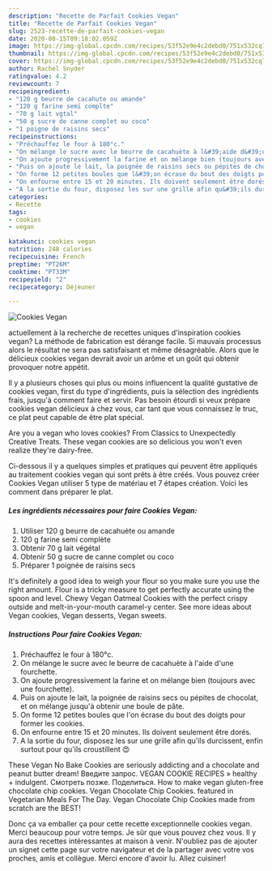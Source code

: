 ```yaml
---
description: "Recette de Parfait Cookies Vegan"
title: "Recette de Parfait Cookies Vegan"
slug: 2523-recette-de-parfait-cookies-vegan
date: 2020-08-15T09:18:02.059Z
image: https://img-global.cpcdn.com/recipes/53f52e9e4c2debd0/751x532cq70/cookies-vegan-photo-principale-de-la-recette.jpg
thumbnail: https://img-global.cpcdn.com/recipes/53f52e9e4c2debd0/751x532cq70/cookies-vegan-photo-principale-de-la-recette.jpg
cover: https://img-global.cpcdn.com/recipes/53f52e9e4c2debd0/751x532cq70/cookies-vegan-photo-principale-de-la-recette.jpg
author: Rachel Snyder
ratingvalue: 4.2
reviewcount: 7
recipeingredient:
- "120 g beurre de cacahute ou amande"
- "120 g farine semi complte"
- "70 g lait vgtal"
- "50 g sucre de canne complet ou coco"
- "1 poigne de raisins secs"
recipeinstructions:
- "Préchauffez le four à 180°c."
- "On mélange le sucre avec le beurre de cacahuète à l&#39;aide d&#39;une fourchette."
- "On ajoute progressivement la farine et on mélange bien (toujours avec une fourchette)."
- "Puis on ajoute le lait, la poignée de raisins secs ou pépites de chocolat, et on mélange jusqu&#39;à obtenir une boule de pâte."
- "On forme 12 petites boules que l&#39;on écrase du bout des doigts pour former les cookies."
- "On enfourne entre 15 et 20 minutes. Ils doivent seulement être dorés."
- "A la sortie du four, disposez les sur une grille afin qu&#39;ils durcissent, enfin surtout pour qu&#39;ils croustillent 😍"
categories:
- Recette
tags:
- cookies
- vegan

katakunci: cookies vegan 
nutrition: 248 calories
recipecuisine: French
preptime: "PT26M"
cooktime: "PT33M"
recipeyield: "2"
recipecategory: Déjeuner

---
```



![Cookies Vegan](https://img-global.cpcdn.com/recipes/53f52e9e4c2debd0/751x532cq70/cookies-vegan-photo-principale-de-la-recette.jpg)

actuellement à la recherche de recettes uniques d'inspiration cookies vegan? La méthode de fabrication est dérange facile. Si mauvais processus alors le résultat ne sera pas satisfaisant et même désagréable. Alors que le délicieux cookies vegan devrait avoir un arôme et un goût qui obtenir provoquer notre appétit.

Il y a plusieurs choses qui plus ou moins influencent la qualité gustative de cookies vegan, first du type d'ingrédients, puis la sélection des ingrédients frais, jusqu'à comment faire et servir. Pas besoin étourdi si veux prépare cookies vegan délicieux à chez vous, car tant que vous connaissez le truc, ce plat peut capable de être plat spécial.

Are you a vegan who loves cookies? From Classics to Unexpectedly Creative Treats. These vegan cookies are so delicious you won&#39;t even realize they&#39;re dairy-free.


Ci-dessous il y a quelques simples et pratiques qui peuvent être appliqués au traitement cookies vegan qui sont prêts à être créés. Vous pouvez créer Cookies Vegan utiliser 5 type de matériau et 7 étapes création. Voici les comment dans préparer le plat.

<!--inarticleads1-->

##### Les ingrédients nécessaires pour faire Cookies Vegan:

1. Utiliser 120 g beurre de cacahuète ou amande
1.  120 g farine semi complète
1. Obtenir 70 g lait végétal
1. Obtenir 50 g sucre de canne complet ou coco
1. Préparer 1 poignée de raisins secs


It&#39;s definitely a good idea to weigh your flour so you make sure you use the right amount. Flour is a tricky measure to get perfectly accurate using the spoon and level. Chewy Vegan Oatmeal Cookies with the perfect crispy outside and melt-in-your-mouth caramel-y center. See more ideas about Vegan cookies, Vegan desserts, Vegan sweets. 

<!--inarticleads2-->

##### Instructions Pour faire Cookies Vegan:

1. Préchauffez le four à 180°c.
1. On mélange le sucre avec le beurre de cacahuète à l&#39;aide d&#39;une fourchette.
1. On ajoute progressivement la farine et on mélange bien (toujours avec une fourchette).
1. Puis on ajoute le lait, la poignée de raisins secs ou pépites de chocolat, et on mélange jusqu&#39;à obtenir une boule de pâte.
1. On forme 12 petites boules que l&#39;on écrase du bout des doigts pour former les cookies.
1. On enfourne entre 15 et 20 minutes. Ils doivent seulement être dorés.
1. A la sortie du four, disposez les sur une grille afin qu&#39;ils durcissent, enfin surtout pour qu&#39;ils croustillent 😍


These Vegan No Bake Cookies are seriously addicting and a chocolate and peanut butter dream! Введите запрос. VEGAN COOKIE RECIPES » healthy + indulgent. Смотреть позже. Поделиться. How to make vegan gluten-free chocolate chip cookies. Vegan Chocolate Chip Cookies. featured in Vegetarian Meals For The Day. Vegan Chocolate Chip Cookies made from scratch are the BEST! 


Donc ça va emballer ça pour cette recette exceptionnelle cookies vegan. Merci beaucoup pour votre temps. Je sûr que vous pouvez chez vous. Il y aura des recettes  intéressantes at maison à venir. N'oubliez pas de ajouter un signet cette page sur votre navigateur et de la partager avec votre vos proches, amis et collègue. Merci encore d'avoir lu. Allez cuisiner!

